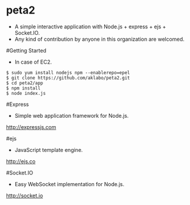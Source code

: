 # peta2

- A simple interactive application with Node.js + express + ejs + Socket.IO.
- Any kind of contribution by anyone in this organization are welcomed.

#Getting Started

- In case of EC2.

```
$ sudo yum install nodejs npm --enablerepo=epel
$ git clone https://github.com/aklabo/peta2.git
$ cd peta2/app
$ npm install
$ node index.js
```

#Express

- Simple web application framework for Node.js.

http://expressjs.com

#ejs

- JavaScript template engine.

http://ejs.co

#Socket.IO

- Easy WebSocket implementation for Node.js.

http://socket.io


